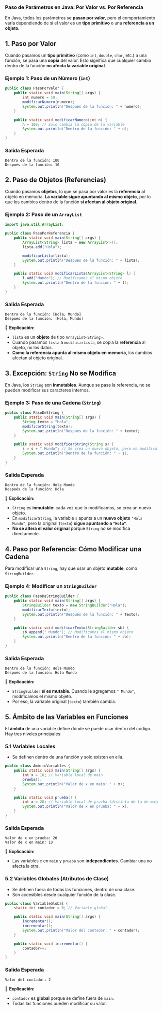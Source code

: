 ### **Paso de Parámetros en Java: Por Valor vs. Por Referencia**
En Java, todos los parámetros se **pasan por valor**, pero el comportamiento varía dependiendo de si el valor es un **tipo primitivo** o una **referencia a un objeto**. 


## **1. Paso por Valor**
Cuando pasamos un **tipo primitivo** (como `int`, `double`, `char`, etc.) a una función, se pasa una **copia** del valor. Esto significa que cualquier cambio dentro de la función **no afecta la variable original**.

### **Ejemplo 1: Paso de un Número (`int`)**
```java
public class PasoPorValor {
    public static void main(String[] args) {
        int numero = 10;
        modificarNumero(numero);
        System.out.println("Después de la función: " + numero);
    }

    public static void modificarNumero(int n) {
        n = 100; // Solo cambia la copia de la variable
        System.out.println("Dentro de la función: " + n);
    }
}
```
### **Salida Esperada**
```
Dentro de la función: 100
Después de la función: 10
```

## **2. Paso de Objetos (Referencias)**
Cuando pasamos **objetos**, lo que se pasa por valor es la **referencia** al objeto en memoria. **La variable sigue apuntando al mismo objeto**, por lo que los cambios dentro de la función **sí afectan al objeto original**.

### **Ejemplo 2: Paso de un `ArrayList`**
```java
import java.util.ArrayList;

public class PasoPorReferencia {
    public static void main(String[] args) {
        ArrayList<String> lista = new ArrayList<>();
        lista.add("Hola");

        modificarLista(lista);
        System.out.println("Después de la función: " + lista);
    }

    public static void modificarLista(ArrayList<String> l) {
        l.add("Mundo"); // Modificamos el mismo objeto
        System.out.println("Dentro de la función: " + l);
    }
}
```
### **Salida Esperada**
```
Dentro de la función: [Hola, Mundo]
Después de la función: [Hola, Mundo]
```
🔹 **Explicación:**  
- `lista` es un **objeto** de tipo `ArrayList<String>`.
- Cuando pasamos `lista` a `modificarLista`, se copia la **referencia** al objeto, no los datos.
- **Como la referencia apunta al mismo objeto en memoria**, los cambios afectan al objeto original.



## **3. Excepción: `String` No se Modifica**
En Java, los `String` son **inmutables**. Aunque se pase la referencia, no se pueden modificar sus caracteres internos.

### **Ejemplo 3: Paso de una Cadena (`String`)**
```java
public class PasoDeString {
    public static void main(String[] args) {
        String texto = "Hola";
        modificarString(texto);
        System.out.println("Después de la función: " + texto);
    }

    public static void modificarString(String s) {
        s = s + " Mundo"; // Se crea un nuevo objeto, pero no modifica el original
        System.out.println("Dentro de la función: " + s);
    }
}
```
### **Salida Esperada**
```
Dentro de la función: Hola Mundo
Después de la función: Hola
```
🔹 **Explicación:**  
- `String` es **inmutable**: cada vez que lo modificamos, se crea un nuevo objeto.
- En `modificarString`, la variable `s` apunta a un **nuevo objeto** `"Hola Mundo"`, pero la original (`texto`) **sigue apuntando a `"Hola"`**.
- **No se altera el valor original** porque `String` no se modifica directamente.



## **4. Paso por Referencia: Cómo Modificar una Cadena**
Para modificar una `String`, hay que usar un objeto **mutable**, como `StringBuilder`.

### **Ejemplo 4: Modificar un `StringBuilder`**
```java
public class PasoDeStringBuilder {
    public static void main(String[] args) {
        StringBuilder texto = new StringBuilder("Hola");
        modificarTexto(texto);
        System.out.println("Después de la función: " + texto);
    }

    public static void modificarTexto(StringBuilder sb) {
        sb.append(" Mundo"); // Modificamos el mismo objeto
        System.out.println("Dentro de la función: " + sb);
    }
}
```
### **Salida Esperada**
```
Dentro de la función: Hola Mundo
Después de la función: Hola Mundo
```
🔹 **Explicación:**  
- `StringBuilder` **sí es mutable**. Cuando le agregamos `" Mundo"`, modificamos el mismo objeto.
- Por eso, la variable original (`texto`) también cambia.



## **5. Ámbito de las Variables en Funciones**
El **ámbito** de una variable define dónde se puede usar dentro del código. Hay tres niveles principales:

### **5.1 Variables Locales**
- Se definen dentro de una función y solo existen en ella.

```java
public class AmbitoVariables {
    public static void main(String[] args) {
        int x = 10; // Variable local de main
        prueba();
        System.out.println("Valor de x en main: " + x);
    }

    public static void prueba() {
        int x = 20; // Variable local de prueba (distinta de la de main)
        System.out.println("Valor de x en prueba: " + x);
    }
}
```
### **Salida Esperada**
```
Valor de x en prueba: 20
Valor de x en main: 10
```
🔹 **Explicación:**  
- Las variables `x` en `main` y `prueba` son **independientes**. Cambiar una no afecta la otra.



### **5.2 Variables Globales (Atributos de Clase)**
- Se definen fuera de todas las funciones, dentro de una clase.
- Son accesibles desde cualquier función de la clase.

```java
public class VariableGlobal {
    static int contador = 0; // Variable global

    public static void main(String[] args) {
        incrementar();
        incrementar();
        System.out.println("Valor del contador: " + contador);
    }

    public static void incrementar() {
        contador++;
    }
}
```
### **Salida Esperada**
```
Valor del contador: 2
```
🔹 **Explicación:**  
- `contador` es **global** porque se define fuera de `main`.
- Todas las funciones pueden modificar su valor.

